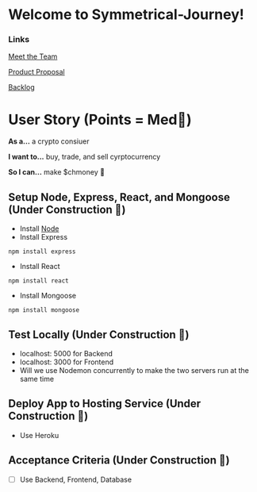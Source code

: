 # Welcome to Symmetrical-Journey!

### Links

[Meet the Team](https://github.com/maceyraejones/symmetrical-journey/wiki)

[Product Proposal](https://github.com/maceyraejones/symmetrical-journey/wiki/Product-Proposal)

[Backlog](https://github.com/maceyraejones/symmetrical-journey/projects/1)

# User Story (Points = Med👕)

**As a...** a crypto consiuer


**I want to...** buy, trade, and sell cyrptocurrency


**So I can...** make $chmoney 🤑


## Setup Node, Express, React, and Mongoose (Under Construction 🚧)
- Install [Node](https://nodejs.org/en/download/)
- Install Express
```
npm install express
```
- Install React
```
npm install react
```
- Install Mongoose
```
npm install mongoose
```

## Test Locally (Under Construction 🚧)
- localhost: 5000 for Backend
- localhost: 3000 for Frontend
- Will we use Nodemon concurrently to make the two servers run at the same time

## Deploy App to Hosting Service (Under Construction 🚧)
- Use Heroku

## Acceptance Criteria (Under Construction 🚧)
- [ ] Use Backend, Frontend, Database
